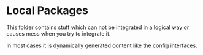 # Local Packages

This folder contains stuff which can not be integrated in a logical way or causes mess when you try to integrate it.

In most cases it is dynamically generated content like the config interfaces.
